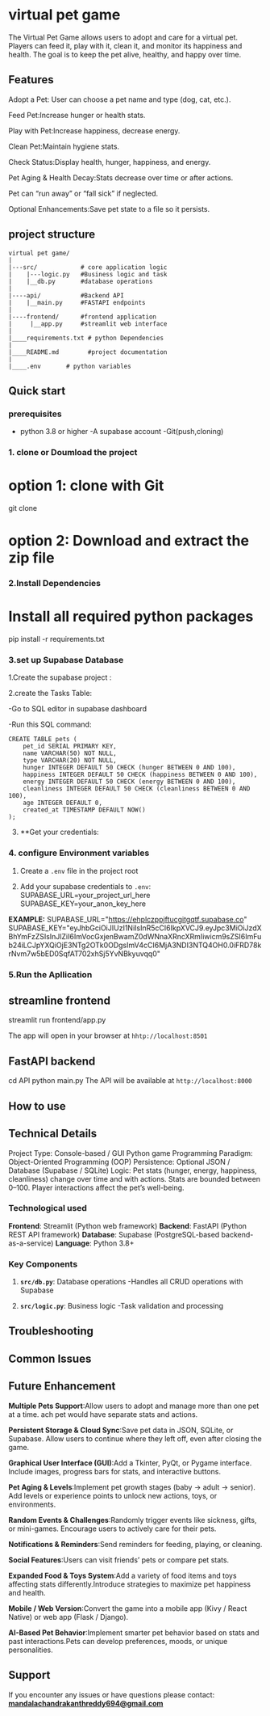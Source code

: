 # virtual pet game

The Virtual Pet Game allows users to adopt and care for a virtual pet. Players can feed it, play with it, clean it, and monitor its happiness and health. The goal is to keep the pet alive, healthy, and happy over time.

## Features
Adopt a Pet: User can choose a pet name and type (dog, cat, etc.).

Feed Pet:Increase hunger or health stats.

Play with Pet:Increase happiness, decrease energy.

Clean Pet:Maintain hygiene stats.

Check Status:Display health, hunger, happiness, and energy.

Pet Aging & Health Decay:Stats decrease over time or after actions.

Pet can “run away” or “fall sick” if neglected.

Optional Enhancements:Save pet state to a file so it persists.

## project structure

    virtual pet game/
    |
    |---src/            # core application logic
    |    |---logic.py   #Business logic and task
    |    |__db.py       #database operations
    |
    |----api/           #Backend API
    |    |__main.py     #FASTAPI endpoints
    |
    |----frontend/      #frontend application
    |     |__app.py     #streamlit web interface
    |
    |____requirements.txt # python Dependencies
    |
    |____README.md        #project documentation
    |
    |____.env       # python variables

## Quick start

### prerequisites

- python 3.8 or higher
-A supabase account
-Git(push,cloning)

### 1. clone or Doumload the project 
# option 1: clone with Git
git clone<repository-url>

# option 2: Download and extract the zip file

### 2.Install Dependencies 

# Install all required python packages  
pip install -r requirements.txt

### 3.set up Supabase Database

1.Create the supabase project :

2.create the Tasks Table:

-Go to SQL editor in supabase dashboard

-Run this SQL command:

```
CREATE TABLE pets (
    pet_id SERIAL PRIMARY KEY,
    name VARCHAR(50) NOT NULL,
    type VARCHAR(20) NOT NULL,
    hunger INTEGER DEFAULT 50 CHECK (hunger BETWEEN 0 AND 100),
    happiness INTEGER DEFAULT 50 CHECK (happiness BETWEEN 0 AND 100),
    energy INTEGER DEFAULT 50 CHECK (energy BETWEEN 0 AND 100),
    cleanliness INTEGER DEFAULT 50 CHECK (cleanliness BETWEEN 0 AND 100),
    age INTEGER DEFAULT 0,
    created_at TIMESTAMP DEFAULT NOW()
);
```
3. **Get your credentials:

### 4. configure Environment variables 

1. Create a `.env` file in the project root

2. Add your supabase credentials to `.env`:
SUPABASE_URL=your_project_url_here
SUPABASE_KEY=your_anon_key_here

**EXAMPLE:**
SUPABASE_URL="https://ehplczppjftucgitgqtf.supabase.co"
SUPABASE_KEY="eyJhbGciOiJIUzI1NiIsInR5cCI6IkpXVCJ9.eyJpc3MiOiJzdXBhYmFzZSIsInJlZiI6ImVocGxjenBwamZ0dWNnaXRncXRmIiwicm9sZSI6ImFub24iLCJpYXQiOjE3NTg2OTk0ODgsImV4cCI6MjA3NDI3NTQ4OH0.0iFRD78krNvm7w5bED0SqfAT702xhSj5YvNBkyuvqq0"

### 5.Run the Apllication

## streamline frontend
streamlit run frontend/app.py

The app will open in your browser at `hhtp://localhost:8501`

## FastAPI backend

cd API
python main.py
The API will be available at `http://localhost:8000`

## How to use 

## Technical Details

Project Type: Console-based / GUI Python game
Programming Paradigm: Object-Oriented Programming (OOP)
Persistence: Optional JSON / Database (Supabase / SQLite)
Logic:
Pet stats (hunger, energy, happiness, cleanliness) change over time and with actions.
Stats are bounded between 0–100.
Player interactions affect the pet’s well-being.

### Technological used

**Frontend**: Streamlit (Python web framework)
**Backend**: FastAPI (Python REST API framework)
**Database**: Supabase (PostgreSQL-based backend-as-a-service)
**Language**: Python 3.8+

### Key Components

1. **`src/db.py`**: Database operations
    -Handles all CRUD operations with Supabase

2. **`src/logic.py`**: Business logic
    -Task validation and processing

## Troubleshooting

## Common Issues

## Future Enhancement

**Multiple Pets Support**:Allow users to adopt and manage more than one pet at a time.
ach pet would have separate stats and actions.

**Persistent Storage & Cloud Sync**:Save pet data in JSON, SQLite, or Supabase.
Allow users to continue where they left off, even after closing the game.

**Graphical User Interface (GUI)**:Add a Tkinter, PyQt, or Pygame interface.
Include images, progress bars for stats, and interactive buttons.

**Pet Aging & Levels**:Implement pet growth stages (baby → adult → senior).
Add levels or experience points to unlock new actions, toys, or environments.

**Random Events & Challenges**:Randomly trigger events like sickness, gifts, or mini-games.
Encourage users to actively care for their pets.

**Notifications & Reminders**:Send reminders for feeding, playing, or cleaning.

**Social Features**:Users can visit friends’ pets or compare pet stats.

**Expanded Food & Toys System**:Add a variety of food items and toys affecting stats differently.Introduce strategies to maximize pet happiness and health.

**Mobile / Web Version**:Convert the game into a mobile app (Kivy / React Native) or web app (Flask / Django).

**AI-Based Pet Behavior**:Implement smarter pet behavior based on stats and past interactions.Pets can develop preferences, moods, or unique personalities.

## Support

If you encounter any issues or have questions please contact:
**mandalachandrakanthreddy694@gmail.com**